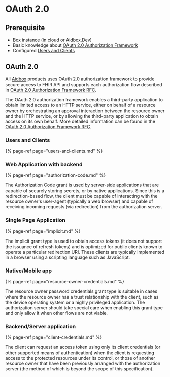 # OAuth 2.0

## Prerequisite

* Box instance \(in cloud or Aidbox.Dev\)
* Basic knowledge about [OAuth 2.0 Authorization Framework](https://oauth.net/2/)
* Configured [Users and Clients](users-and-clients.md)

## OAuth 2.0

All [Aidbox](https://www.health-samurai.io/aidbox) products uses OAuth 2.0 authorization framework to provide secure access to FHIR API and supports each authorization flow described in [OAuth 2.0 Authorization Framework RFC](https://tools.ietf.org/html/rfc6749).  
  
The OAuth 2.0 authorization framework enables a third-party application to obtain limited access to an HTTP service, either on behalf of a resource owner by orchestrating an approval interaction between the resource owner and the HTTP service, or by allowing the third-party application to obtain access on its own behalf. More detailed information can be found in the [OAuth 2.0 Authorization Framework RFC](https://tools.ietf.org/html/rfc6749).

### Users and Clients

{% page-ref page="users-and-clients.md" %}

### Web Application with backend

{% page-ref page="authorization-code.md" %}

The Authorization Code grant is used by server-side applications that are capable of securely storing secrets, or by native applications. Since this is a redirection-based flow, the client must be capable of interacting with the resource owner's user-agent \(typically a web browser\) and capable of receiving incoming requests \(via redirection\) from the authorization server.

### Single Page Application

{% page-ref page="implicit.md" %}

The implicit grant type is used to obtain access tokens \(it does not support the issuance of refresh tokens\) and is optimized for public clients known to operate a particular redirection URI. These clients are typically implemented in a browser using a scripting language such as JavaScript.

### Native/Mobile app

{% page-ref page="resource-owner-credentials.md" %}

The resource owner password credentials grant type is suitable in cases where the resource owner has a trust relationship with the client, such as the device operating system or a highly privileged application. The authorization server should take special care when enabling this grant type and only allow it when other flows are not viable.

### Backend/Server application

{% page-ref page="client-credentials.md" %}

The client can request an access token using only its client credentials \(or other supported means of authentication\) when the client is requesting access to the protected resources under its control, or those of another resource owner that have been previously arranged with the authorization server \(the method of which is beyond the scope of this specification\).

 

